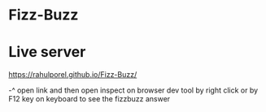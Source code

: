 # Fizz-Buzz

# Live server 
https://rahulporel.github.io/Fizz-Buzz/

-^ open link and then open inspect on browser dev tool by right click or by F12 key on keyboard to see the fizzbuzz answer
